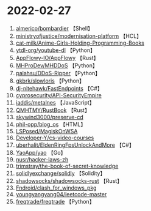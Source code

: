 # 2022-02-27

1. [almerico/bombardier](https://github.com/almerico/bombardier) 【Shell】
2. [ministryofjustice/modernisation-platform](https://github.com/ministryofjustice/modernisation-platform) 【HCL】
3. [cat-milk/Anime-Girls-Holding-Programming-Books](https://github.com/cat-milk/Anime-Girls-Holding-Programming-Books) 
4. [ytdl-org/youtube-dl](https://github.com/ytdl-org/youtube-dl) 【Python】
5. [AppFlowy-IO/AppFlowy](https://github.com/AppFlowy-IO/AppFlowy) 【Rust】
6. [MHProDev/MHDDoS](https://github.com/MHProDev/MHDDoS) 【Python】
7. [palahsu/DDoS-Ripper](https://github.com/palahsu/DDoS-Ripper) 【Python】
8. [gkbrk/slowloris](https://github.com/gkbrk/slowloris) 【Python】
9. [dj-nitehawk/FastEndpoints](https://github.com/dj-nitehawk/FastEndpoints) 【C#】
10. [cyprosecurity/API-SecurityEmpire](https://github.com/cyprosecurity/API-SecurityEmpire) 
11. [iaddis/metalnes](https://github.com/iaddis/metalnes) 【JavaScript】
12. [QMHTMY/RustBook](https://github.com/QMHTMY/RustBook) 【Rust】
13. [skywind3000/preserve-cd](https://github.com/skywind3000/preserve-cd) 
14. [phil-opp/blog_os](https://github.com/phil-opp/blog_os) 【HTML】
15. [LSPosed/MagiskOnWSA](https://github.com/LSPosed/MagiskOnWSA) 
16. [Developer-Y/cs-video-courses](https://github.com/Developer-Y/cs-video-courses) 
17. [uberhalit/EldenRingFpsUnlockAndMore](https://github.com/uberhalit/EldenRingFpsUnlockAndMore) 【C#】
18. [YaoApp/yao](https://github.com/YaoApp/yao) 【Go】
19. [nusr/hacker-laws-zh](https://github.com/nusr/hacker-laws-zh) 
20. [trimstray/the-book-of-secret-knowledge](https://github.com/trimstray/the-book-of-secret-knowledge) 
21. [solidlyexchange/solidly](https://github.com/solidlyexchange/solidly) 【Solidity】
22. [shadowsocks/shadowsocks-rust](https://github.com/shadowsocks/shadowsocks-rust) 【Rust】
23. [Fndroid/clash_for_windows_pkg](https://github.com/Fndroid/clash_for_windows_pkg) 
24. [youngyangyang04/leetcode-master](https://github.com/youngyangyang04/leetcode-master) 
25. [freqtrade/freqtrade](https://github.com/freqtrade/freqtrade) 【Python】
